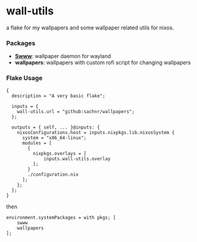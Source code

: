 # wall-utils

a flake for my wallpapers and some wallpaper related utils for nixos.

### Packages
+ **[Swww](https://github.com/Horus645/swww)**: wallpaper daemon for wayland
+ **wallpapers**: wallpapers with custom rofi script for changing wallpapers

### Flake Usage

```
{
  description = "A very basic flake";

  inputs = {
    wall-utils.url = "github:sachnr/wallpapers";
  };

  outputs = { self, ... }@inputs: {
    nixosConfigurations.host = inputs.nixpkgs.lib.nixosSystem {
      system = "x86_64-linux";
      modules = [
        {
          nixpkgs.overlays = [
              inputs.wall-utils.overlay
          ];
        }
        ./configuration.nix
      ];
    };
  };
}
```
then
```
environment.systemPackages = with pkgs; [
    swww
    wallpapers
];
```
